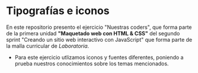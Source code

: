 # Tipografías e iconos

En este repositorio presento el ejercicio "Nuestras coders", que forma parte de la primera unidad **"Maquetado web con HTML & CSS"** del segundo sprint "Creando un sitio web interactivo con JavaScript" que forma parte de la malla curricular de *Laboratoria*.

* Para este ejercicio utlizamos iconos y fuentes diferentes, poniendo a prueba nuestros conocimientos sobre los temas mencionados.
